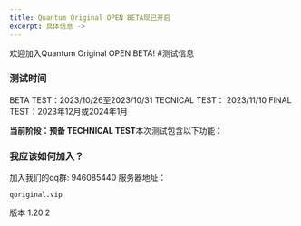 ```yaml
---
title: Quantum Original OPEN BETA现已开启
excerpt: 具体信息 ->
---
```

欢迎加入Quantum Original OPEN BETA!
#测试信息

### 测试时间
BETA TEST：2023/10/26至2023/10/31
TECNICAL TEST： 2023/11/10
FINAL TEST：2023年12月或2024年1月

**当前阶段：预备 TECHNICAL TEST**本次测试包含以下功能：
### 我应该如何加入？

加入我们的qq群: 946085440
服务器地址：
``` ip
qoriginal.vip
```
版本 1.20.2

